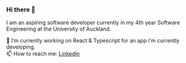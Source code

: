 ### Hi there 👋  
I am an aspiring software developer currently in my 4th year Software Engineering at the University of Auckland.  

🔭 I’m currently working on React & Typescript for an app i'm currently developing.  
📫 How to reach me: [Linkedin](https://www.linkedin.com/in/brendan-zhou/)
<!--
**Brendan-Z/Brendan-Z** is a ✨ _special_ ✨ repository because its `README.md` (this file) appears on your GitHub profile.

Here are some ideas to get you started:

- 🔭 I’m currently working on ...
- 🌱 I’m currently learning ...
- 👯 I’m looking to collaborate on ...
- 🤔 I’m looking for help with ...
- 💬 Ask me about ...
- 📫 How to reach me: ...
- 😄 Pronouns: ...
- ⚡ Fun fact: ...
-->

